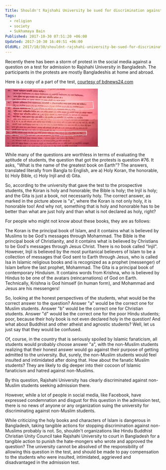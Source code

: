```yaml
---
Title: Shouldn't Rajshahi University be sued for discrimination against non-Muslim students?
Tags:
  - religion
  - society
  - Sukhamaya Bain
Published: 2017-10-30 07:51:20 +06:00
Updated: 2017-10-30 16:49:51 +06:00
OldURL: 2017/10/30/shouldnt-rajshahi-university-be-sued-for-discrimination-against-non-muslim-students/
---
```


Recently there has been a storm of protest in the social media against a question on a test for admission to Rajshahi University in Bangladesh. The participants in the protests are mostly Bangladeshis at home and abroad.

Here is a copy of a part of the test, <a href="https://bdnews24.com/bangladesh/2017/10/26/questions-with-communal-connotations-in-rajshahi-university-entry-test-draw-social-media-flak">courtesy of bdnews24.com

</a><a href="https://enblog.muktomona.com/2017/10/30/shouldnt-rajshahi-university-be-sued-for-discrimination-against-non-muslim-students/ru-01/" rel="attachment wp-att-6864"><img src="https://raw.githubusercontent.com/think-mm/enblog-static/web/wp-uploads/2017/10/RU-01-300x188.jpg" alt="" width="300" height="188" class="alignnone size-medium wp-image-6864" /></a>.

While many of the questions are worthless in terms of evaluating the aptitude of students, the question that got the protests is question #76. It asks, "What is the name of the greatest book on Earth"? The answers, translated literally from Bangla to English, are a) Holy Koran, the honorable, b) Holy Bible, c) Holy Injil and d) Gita.

So, according to the university that gave the test to the prospective students, the Koran is holy and honorable; the Bible is holy; the Injil is holy; and the Gita is just a book, not necessarily holy. The correct answer, as marked in the picture above is "a", where the Koran is not only holy, it is honorable too! And why not, something that is holy and honorable has to be better than what are just holy and than what is not declared as holy, right?

For people who might not know about these books, they are as follows:

The Koran is the principal book of Islam, and it contains what is believed by Muslims to be God's messages through Mohammad. The Bible is the principal book of Christianity, and it contains what is believed by Christians to be God's messages through Jesus Christ. There is no book called "Injil". However, Injil is believed by the most puritanical believers of Islam to be a collection of messages that God sent to Earth through Jesus, who is called Isa in Islamic religious books and is recognized as a prophet (messenger) of Islam before the last prophet, Mohammad. The Gita is a principal book of contemporary Hinduism. It contains words from Krishna, who is believed by Hindus to be one of the avatars (reincarnations) of God on Earth. Technically, Krishna is God himself (in human form), and Mohammad and Jesus are his messengers!

So, looking at the honest perspectives of the students, what would be the correct answer to the question? Answer "a" would be the correct one for Muslim students. Answer "b" would be the correct one for Christian students. Answer "d" would be the correct one for the poor Hindu students; poor, because their holy book is not even declared holy in the question! And what about Buddhist and other atheist and agnostic students? Well, let us just say that they would be confused. 

Of, course, in the country that is seriously spoiled by Islamic fanaticism, all students would probably choose answer "a", with the non-Muslim students realizing that their honest answer would go against their purpose of getting admitted to the university. But, surely, the non-Muslim students would feel insulted and intimidated after doing that. How about the fanatic Muslim students? They are likely to dig deeper into their cocoon of Islamic fanaticism and hatred against non-Muslims.

By this question, Rajshahi University has clearly discriminated against non-Muslim students seeking admission there.

However, while a lot of people in social media, like Facebook, have expressed condemnation and disgust for this question in the admission test, there is no news of anyone or any organization suing the university for discriminating against non-Muslim students.

While criticizing the holy books and characters of Islam is dangerous in Bangladesh, taking tangible actions for stopping discrimination against non-Muslims probably is not. So, shouldn't organizations like Hindu Buddhist Christian Unity Council take Rajshahi University to court in Bangladesh for a tangible action to punish the hate-mongers who wrote and approved the question? The university cannot be absolved of the responsibility of allowing this question in the test, and should be made to pay compensation to the students who were insulted, intimidated, aggrieved and disadvantaged in the admission test.

